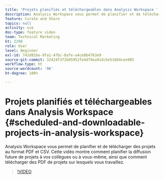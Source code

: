 ```yaml
---
title: 'Projets planifiés et téléchargeables dans Analysis Workspace '
description: Analysis Workspace vous permet de planifier et de télécharger des projets au format PDF et CSV. Cette vidéo montre comment planifier la diffusion future de projets à vos collègues ou à vous-même, ainsi que comment télécharger des PDF de projets sur lesquels vous travaillez.
feature: Curate and Share
topics: null
activity: use
doc-type: feature video
team: Technical Marketing
kt: 2298
role: User
level: Beginner
exl-id: 742d81be-9fa1-47bc-8afe-a4ce0b4763e9
source-git-commit: 32424f3f2b05952fe4df9ea91dcbe51684cee905
workflow-type: ht
source-wordcount: '96'
ht-degree: 100%

---
```


# Projets planifiés et téléchargeables dans Analysis Workspace {#scheduled-and-downloadable-projects-in-analysis-workspace}

Analysis Workspace vous permet de planifier et de télécharger des projets au format PDF et CSV. Cette vidéo montre comment planifier la diffusion future de projets à vos collègues ou à vous-même, ainsi que comment télécharger des PDF de projets sur lesquels vous travaillez.

>[!VIDEO](https://video.tv.adobe.com/v/24709/?quality=12)
